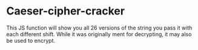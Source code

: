# Caeser-cipher-cracker

This JS function will show you all 26 versions of the string you pass it with each different shift.
While it was originally ment for decrypting, it may also be used to encrypt.
